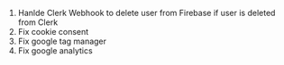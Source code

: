 1. Hanlde Clerk Webhook to delete user from Firebase if user is deleted from Clerk
2. Fix cookie consent
3. Fix google tag manager
4. Fix google analytics
